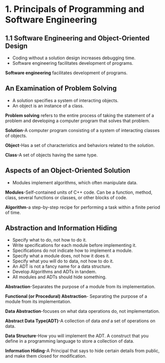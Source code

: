 # 1. Principals of Programming and Software Engineering

## 1.1 Software Engineering and Object-Oriented Design

* Coding without a solution design increases debugging time.
* Software engineering facilitates development of programs.

**Software engineering** facilitates development of programs.

## An Examination of Problem Solving

* A solution specifies a system of interacting objects.
* An object is an instance of a class.

**Problem solving** refers to the entire process of taking the statement of a problem
and developing a computer program that solves that problem.

**Solution**-A computer program consisting of a system of interacting classes of objects.

**Object**-Has a set of characteristics and behaviors related to the _solution_.

**Class**-A set of objects having the same type.

## Aspects of an Object-Oriented Solution

* Modules implement algorithms, which often manipulate data.

**Modules**-Self-contained units of C++ code. Can be a function, method, class,
several functions or classes, or other blocks of code.

**Algorithm**-a step-by-step recipe for performing a task within a finite period of time.

## Abstraction and Information Hiding

* Specify what to do, not how to do it.
* Write specifications for each module before implementing it.
* Specifications do not indicate how to implement a module.
* Specify what a module does, not how it does it.
* Specify what you will do to data, not how to do it.
* An ADT is not a fancy name for a data structure.
* Develop Algorithms and ADTs in tandem.
* All modules and ADTs should hide something.

**Abstraction**-Separates the purpose of a module from its implementation.

**Functional (or Procedural) Abstraction**- Separating the purpose of a module from
its implementation.

**Data Abstraction**-focuses on what data operations do, not implementation.

**Abstract Data Type(ADT)**-A collection of data _and_ a set of operations on data.

**Data Structure**-How you will implement the ADT. A construct that you define in a
programming language to store a collection of data.

**Information Hiding**-A Principal that says to hide certain details from public,
and make them closed for modification.
